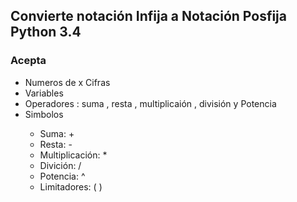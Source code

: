 
<h2>Convierte notación Infija a Notación Posfija
Python 3.4 </h2>
<h3>Acepta</h3>
	<ul>
    		<li>Numeros de x Cifras</li>
    		<li>Variables</li>
    		<li>Operadores : suma , resta , multiplicaión , división y Potencia</li>
    		<li>Simbolos</li>
			<ul>
				<li>Suma: + </li>
		        	<li>Resta: - </li>
		        	<li>Multiplicación: * </li>
		        	<li>Divición: / </li>
		        	<li>Potencia: ^ </li>
		        	<li>Limitadores: ( ) </li>
		        </ul>
	</ul>

